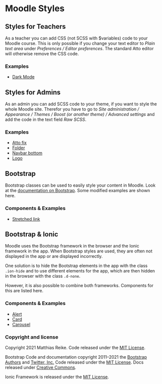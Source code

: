 # Moodle Styles

## Styles for Teachers
As a teacher you can add CSS (not SCSS with $variables) code to your Moodle course. This is only possible if you change your text editor to *Plain text area* under *Preferences / Editor preferences*. The standard Atto editor will otherwise remove the CSS code.

### Examples
- [Dark Mode](moodle-teacher/dark-mode.md)

## Styles for Admins
As an admin you can add SCSS code to your theme, if you want to style the whole Moodle site. Therefor you have to go to *Site administration / Appearance / Themes / Boost (or another theme) / Advanced settings* and add the code in the text field *Raw SCSS*.

### Examples
- [Atto fix](moodle-admin/atto-fix.md)
- [Folder](moodle-admin/folder.md)
- [Navbar bottom](moodle-admin/navbar-bottom.md)
- [Logo](moodle-admin/logo.md)

## Bootstrap
Bootstrap classes can be used to easily style your content in Moodle. Look at the [documentation on Bootstrap](https://getbootstrap.com/docs/4.6/components/alerts/). Some modified examples are shown here.

### Components & Examples
- [Stretched link](bootstrap/stretched-link.md)

## Bootstrap & Ionic
Moodle uses the Bootstrap framework in the browser and the Ionic framework in the app. When Bootstrap styles are used, they are often not displayed in the app or are displayed incorrectly.

One solution is to hide the Bootstrap elements in the app with the class `.ion-hide` and to use different elements for the app, which are then hidden in the browser with the class `.d-none`.

However, it is also possible to combine both frameworks. Components for this are listed here.

### Components & Examples
- [Alert](bootstrap-ionic/alert.md)
- [Card](bootstrap-ionic/card.md)
- [Carousel](bootstrap-ionic/carousel.md)

### Copyright and license

Copyright 2021 Matthias Reike. Code released under the [MIT License](https://github.com/matthiasrke/moodle-styles/blob/main/LICENSE).

Bootstrap Code and documentation copyright 2011–2021 the [Bootstrap Authors](https://github.com/twbs/bootstrap/graphs/contributors) and [Twitter, Inc.](https://twitter.com) Code released under the [MIT License](https://github.com/twbs/bootstrap/blob/main/LICENSE). Docs released under [Creative Commons](https://creativecommons.org/licenses/by/3.0/).

Ionic Framework is released under the [MIT License](https://github.com/ionic-team/ionic-framework/blob/main/LICENSE).
